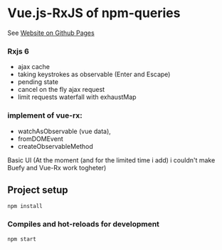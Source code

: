 # Vue.js-RxJS of npm-queries
See [Website on Github Pages](https://nivb52.github.io/Vue-Rxjs-npm-queries/)

### Rxjs 6  
* ajax cache
* taking keystrokes as observable (Enter and Escape)
* pending state
* cancel on the fly ajax request
* limit requests waterfall with exhaustMap

 ### implement of vue-rx: 
 * watchAsObservable (vue data), 
 * fromDOMEvent
 * createObservableMethod

Basic UI 
(At the moment (and for the limited time i add) 
i couldn't make Buefy and Vue-Rx work togheter)


## Project setup
```
npm install
```

### Compiles and hot-reloads for development
```
npm start

```